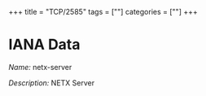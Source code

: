 +++
title = "TCP/2585"
tags = [""]
categories = [""]
+++

# IANA Data

_Name:_ netx-server

_Description:_ NETX Server

